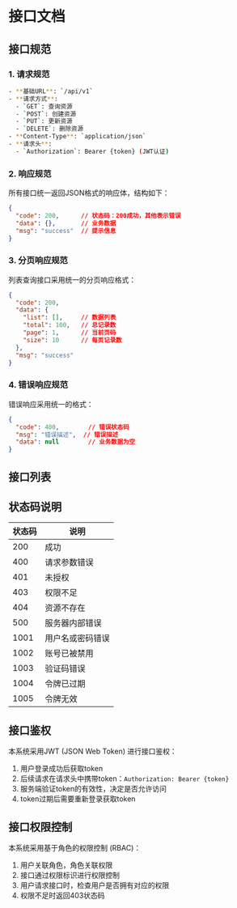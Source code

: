 
# 接口文档

## 接口规范

### 1. 请求规范
```bash
- **基础URL**: `/api/v1`
- **请求方式**:
  - `GET`: 查询资源
  - `POST`: 创建资源
  - `PUT`: 更新资源
  - `DELETE`: 删除资源
- **Content-Type**: `application/json`
- **请求头**:
  - `Authorization`: Bearer {token} (JWT认证)
```
### 2. 响应规范

所有接口统一返回JSON格式的响应体，结构如下：

```json
{
  "code": 200,      // 状态码：200成功，其他表示错误
  "data": {},       // 业务数据
  "msg": "success"  // 提示信息
}
```

### 3. 分页响应规范

列表查询接口采用统一的分页响应格式：

```json
{
  "code": 200,
  "data": {
    "list": [],     // 数据列表
    "total": 100,   // 总记录数
    "page": 1,      // 当前页码
    "size": 10      // 每页记录数
  },
  "msg": "success"
}
```

### 4. 错误响应规范

错误响应采用统一的格式：

```json
{
  "code": 400,        // 错误状态码
  "msg": "错误描述",  // 错误描述
  "data": null        // 业务数据为空
}
```

## 接口列表


## 状态码说明

| 状态码 | 说明 |
|-------|------|
| 200 | 成功 |
| 400 | 请求参数错误 |
| 401 | 未授权 |
| 403 | 权限不足 |
| 404 | 资源不存在 |
| 500 | 服务器内部错误 |
| 1001 | 用户名或密码错误 |
| 1002 | 账号已被禁用 |
| 1003 | 验证码错误 |
| 1004 | 令牌已过期 |
| 1005 | 令牌无效 |

## 接口鉴权

本系统采用JWT (JSON Web Token) 进行接口鉴权：

1. 用户登录成功后获取token
2. 后续请求在请求头中携带token：`Authorization: Bearer {token}`
3. 服务端验证token的有效性，决定是否允许访问
4. token过期后需要重新登录获取token

## 接口权限控制

本系统采用基于角色的权限控制 (RBAC)：

1. 用户关联角色，角色关联权限
2. 接口通过权限标识进行权限控制
3. 用户请求接口时，检查用户是否拥有对应的权限
4. 权限不足时返回403状态码 